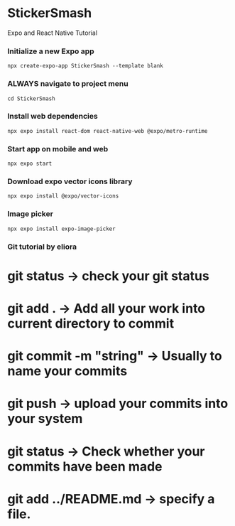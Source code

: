 # StickerSmash
Expo and React Native Tutorial

### Initialize a new Expo app
`npx create-expo-app StickerSmash --template blank`

### ALWAYS navigate to project menu
`cd StickerSmash`

### Install web dependencies
`npx expo install react-dom react-native-web @expo/metro-runtime`

### Start app on mobile and web
`npx expo start`


### Download expo vector icons library
`npx expo install @expo/vector-icons`

### Image picker
`npx expo install expo-image-picker`


### Git tutorial by eliora
# git status -> check your git status
# git add .  -> Add all your work into current directory to commit
# git commit -m "string" -> Usually to name your commits
# git push   -> upload your commits into your system
# git status -> Check whether your commits have been made
# git add ../README.md  -> specify a file.
